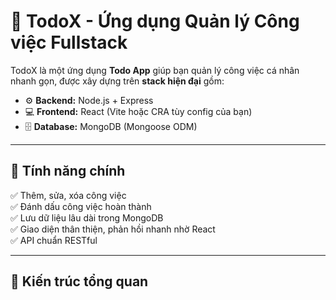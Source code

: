 # 📝 TodoX - Ứng dụng Quản lý Công việc Fullstack

TodoX là một ứng dụng **Todo App** giúp bạn quản lý công việc cá nhân nhanh gọn, được xây dựng trên **stack hiện đại** gồm:

- ⚙️ **Backend:** Node.js + Express  
- 💻 **Frontend:** React (Vite hoặc CRA tùy config của bạn)  
- 🗄️ **Database:** MongoDB (Mongoose ODM)

---

## 🚀 Tính năng chính

✅ Thêm, sửa, xóa công việc  
✅ Đánh dấu công việc hoàn thành  
✅ Lưu dữ liệu lâu dài trong MongoDB  
✅ Giao diện thân thiện, phản hồi nhanh nhờ React  
✅ API chuẩn RESTful

---

## 🧱 Kiến trúc tổng quan

